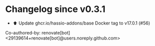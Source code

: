 # Changelog since v0.3.1
- ⬆️ Update ghcr.io/hassio-addons/base Docker tag to v17.0.1 (#56)

Co-authored-by: renovate[bot] <29139614+renovate[bot]@users.noreply.github.com> 
